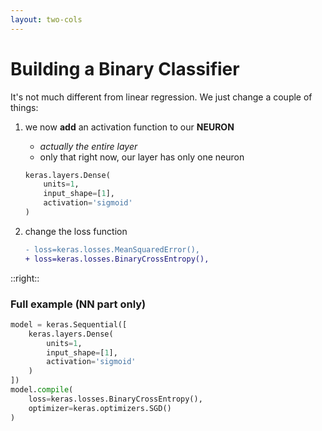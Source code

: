 ```yaml
---
layout: two-cols
---
```


# Building a Binary Classifier

It's not much different from linear regression.  We just change a couple of things:

1. we now **add** an activation function to our **NEURON** 
   - _actually the entire layer_
   - only that right now, our layer has only one neuron
    ```py {4|all}
    keras.layers.Dense(
        units=1, 
        input_shape=[1], 
        activation='sigmoid'
    )
    ```

2. change the loss function
   ```diff
   - loss=keras.losses.MeanSquaredError(),
   + loss=keras.losses.BinaryCrossEntropy(),
   ```

::right::

### Full example (NN part only)

```py {5|9|all}
model = keras.Sequential([
    keras.layers.Dense(
        units=1, 
        input_shape=[1], 
        activation='sigmoid'
    )
])
model.compile(
    loss=keras.losses.BinaryCrossEntropy(),
    optimizer=keras.optimizers.SGD()
)
```
